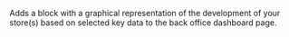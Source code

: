 Adds a block with a graphical representation of the development of your store(s) based on selected key data to the back office dashboard page.
